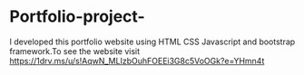# Portfolio-project-
I developed this portfolio website using HTML CSS Javascript and bootstrap framework.To see the website visit https://1drv.ms/u/s!AqwN_MLIzbOuhFOEEi3G8c5VoOGk?e=YHmn4t
